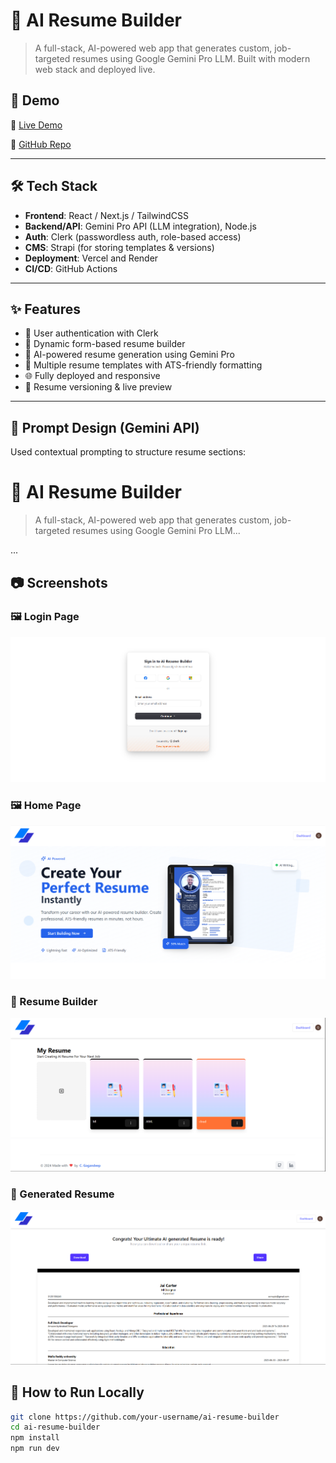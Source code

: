 # 🧠 AI Resume Builder

> A full-stack, AI-powered web app that generates custom, job-targeted resumes using Google Gemini Pro LLM. Built with modern web stack and deployed live.

## 🚀 Demo

🔗 [Live Demo](https://resume-x-ai.vercel.app/)  

📁 [GitHub Repo](https://github.com/GaganDC/ResuemX-AI)

---

## 🛠️ Tech Stack

- **Frontend**: React / Next.js / TailwindCSS
- **Backend/API**: Gemini Pro API (LLM integration), Node.js
- **Auth**: Clerk (passwordless auth, role-based access)
- **CMS**: Strapi (for storing templates & versions)
- **Deployment**: Vercel and Render
- **CI/CD**: GitHub Actions

---

## ✨ Features

- 🔐 User authentication with Clerk
- 📝 Dynamic form-based resume builder
- 🤖 AI-powered resume generation using Gemini Pro
- 📄 Multiple resume templates with ATS-friendly formatting
- 🌐 Fully deployed and responsive
- 🔄 Resume versioning & live preview

---

## 🧠 Prompt Design (Gemini API)

Used contextual prompting to structure resume sections:



# 🧠 AI Resume Builder

> A full-stack, AI-powered web app that generates custom, job-targeted resumes using Google Gemini Pro LLM...

...




## 📷 Screenshots

### 🖼️ Login Page
![Login](./public/screenshots/login.png)
### 🖼️ Home Page
![Login](./public/screenshots/home.png)

### 🧾 Resume Builder
![Builder](./public/screenshots/builder-ui.png.png)

### 📄 Generated Resume
![Output](./public/screenshots/resume-output.png)

## 🧪 How to Run Locally

```bash
git clone https://github.com/your-username/ai-resume-builder
cd ai-resume-builder
npm install
npm run dev


